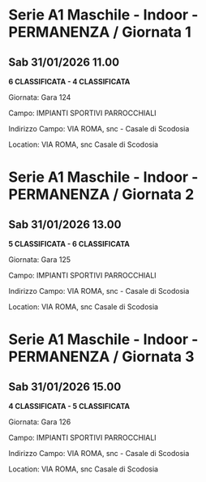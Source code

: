 

# Serie A1 Maschile - Indoor  - PERMANENZA / Giornata 1

## Sab 31/01/2026 11.00

<strong>6 CLASSIFICATA - 4 CLASSIFICATA</strong>

Giornata: Gara 124

Campo: IMPIANTI SPORTIVI PARROCCHIALI 

Indirizzo Campo:  VIA ROMA, snc - Casale di Scodosia

Location:  VIA ROMA, snc Casale di Scodosia



# Serie A1 Maschile - Indoor  - PERMANENZA / Giornata 2

## Sab 31/01/2026 13.00

<strong>5 CLASSIFICATA - 6 CLASSIFICATA</strong>

Giornata: Gara 125

Campo: IMPIANTI SPORTIVI PARROCCHIALI 

Indirizzo Campo:  VIA ROMA, snc - Casale di Scodosia

Location:  VIA ROMA, snc Casale di Scodosia



# Serie A1 Maschile - Indoor  - PERMANENZA / Giornata 3

## Sab 31/01/2026 15.00

<strong>4 CLASSIFICATA - 5 CLASSIFICATA</strong>

Giornata: Gara 126

Campo: IMPIANTI SPORTIVI PARROCCHIALI 

Indirizzo Campo:  VIA ROMA, snc - Casale di Scodosia

Location:  VIA ROMA, snc Casale di Scodosia

